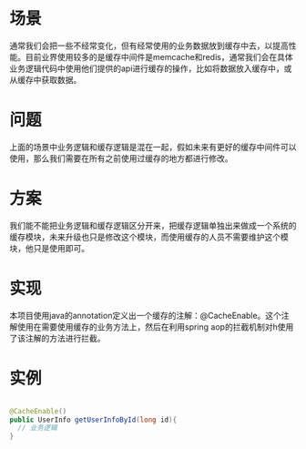 # 场景
通常我们会把一些不经常变化，但有经常使用的业务数据放到缓存中去，以提高性能。目前业界使用较多的是缓存中间件是memcache和redis，通常我们会在具体业务逻辑代码中使用他们提供的api进行缓存的操作，比如将数据放入缓存中，或从缓存中获取数据。

# 问题
上面的场景中业务逻辑和缓存逻辑是混在一起，假如未来有更好的缓存中间件可以使用，那么我们需要在所有之前使用过缓存的地方都进行修改。

# 方案
我们能不能把业务逻辑和缓存逻辑区分开来，把缓存逻辑单独出来做成一个系统的缓存模块，未来升级也只是修改这个模块，而使用缓存的人员不需要维护这个模块，他只是使用即可。

# 实现
本项目使用java的annotation定义出一个缓存的注解：@CacheEnable。这个注解使用在需要使用缓存的业务方法上，然后在利用spring aop的拦截机制对h使用了该注解的方法进行拦截。

# 实例

```java

@CacheEnable()
public UserInfo getUserInfoById(long id){
  // 业务逻辑
}

```
